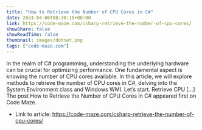 ```yaml
---
title: "How to Retrieve the Number of CPU Cores in C#"
date: 2024-04-06T08:30:15+00:00
link: https://code-maze.com/csharp-retrieve-the-number-of-cpu-cores/
showShare: false
showReadTime: false
thumbnail: images/dotnet.png
tags: ["code-maze.com"]
---
```

In the realm of C# programming, understanding the underlying hardware can be crucial for optimizing performance. One fundamental aspect is knowing the number of CPU cores available. In this article, we will explore methods to retrieve the number of CPU cores in C#, delving into the System.Environment class and Windows WMI. Let’s start. Retrieve CPU […]
The post How to Retrieve the Number of CPU Cores in C# appeared first on Code Maze.

- Link to article: https://code-maze.com/csharp-retrieve-the-number-of-cpu-cores/